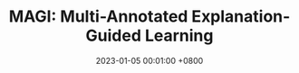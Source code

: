 ---
title:          "MAGI: Multi-Annotated Explanation-Guided Learning"
date:           2023-01-05 00:01:00 +0800
selected:       true
pub:            "ICCV"
pub_date:       "2023"
cover:          /assets/images/covers/cover1.jpg
authors:
- Yifei Zhang
- Siyi Gu
- Yuyang Gao
- Bo Pan
- Liang Zhao
links:
---